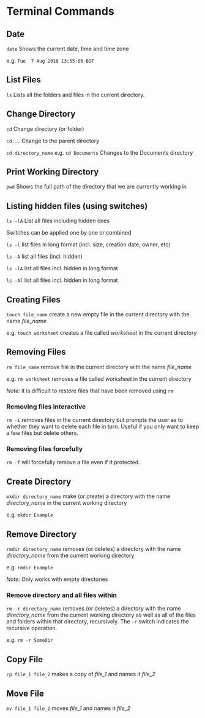 # Terminal Commands
## Date
`date` Shows the current date, time and time zone

e.g. `Tue  7 Aug 2018 13:55:06 BST`

## List Files
`ls` Lists all the folders and files in the current directory.

## Change Directory
`cd` Change directory (or folder)

`cd ..` Change to the parent directory

`cd directory_name` e.g. `cd Documents` Changes to the Documents directory

## Print Working Directory
`pwd` Shows the full path of the directory that we are currently working in

## Listing hidden files (using switches)
`ls -lA` List all files including hidden ones

Switches can be applied one by one or combined

`ls -l` list files in long format (incl. size, creation date, owner, etc)

`ls -A` list all files (incl. hidden)

`ls -lA` list all files incl. hidden in long format

`ls -Al` list all files incl. hidden in long format

## Creating Files
`touch file_name` create a new empty file in the current directory with the name *file_name*

e.g. `touch worksheet` creates a file called _worksheet_ in the current directory

## Removing Files
`rm file_name` remove file in the current directory with the name *file_name*

e.g. `rm worksheet` removes a file called _worksheet_ in the current directory

_Note:_ it is difficult to restore files that have been removed using `rm`

### Removing files interactive
`rm -i` removes files in the current directory but prompts the user as to whether they want to delete each file in turn. Useful if you only want to keep a few files but delete others.

### Removing files forcefully
`rm -f` will forcefully remove a file even if it protected.

## Create Directory
`mkdir directory_name` make (or create) a directory with the name *directory_name* in the current working directory

e.g. `mkdir Example`

## Remove Directory
`rmdir directory_name` removes (or deletes) a directory with the name *directory_name* from the current working directory

e.g. `rmdir Example`

_Note:_ Only works with empty directories

### Remove directory and all files within
`rm -r directory_name` removes (or deletes) a directory with the name *directory_name* from the current working directory as well as all of the files and folders within that directory, recursively. The `-r` switch indicates the recursive operation. 

e.g. `rm -r SomeDir`

## Copy File
`cp file_1 file_2` makes a copy of _file_1_ and names it _file_2_

## Move File
`mv file_1 file_2` moves _file_1_ and names it _file_2_

